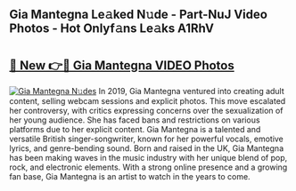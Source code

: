 ## Gia Mantegna Le𝚊ked N𝚞de - Part-NuJ Video Photos - Hot Onlyf𝚊ns Le𝚊ks A1RhV

# <h2><a href="http://ac105.deff.icu/?id=Gia+Mantegna">🔗 New 👉🔴 Gia Mantegna VIDEO Photos</a></h2>

[![Gia Mantegna N𝚞des](https://i.imgur.com/rIISA9y.gif)](http://ac105.deff.icu/?id=Gia+Mantegna)
In 2019, Gia Mantegna ventured into creating adult content, selling webcam sessions and explicit photos. This move escalated her controversy, with critics expressing concerns over the sexualization of her young audience. She has faced bans and restrictions on various platforms due to her explicit content. Gia Mantegna is a talented and versatile British singer-songwriter, known for her powerful vocals, emotive lyrics, and genre-bending sound. Born and raised in the UK, Gia Mantegna has been making waves in the music industry with her unique blend of pop, rock, and electronic elements. With a strong online presence and a growing fan base, Gia Mantegna is an artist to watch in the years to come.
